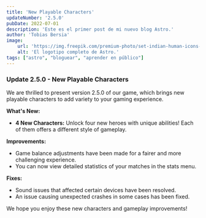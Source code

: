 ```yaml
---
title: 'New Playable Characters'
updateNumber: '2.5.0'
pubDate: 2022-07-01
description: 'Este es el primer post de mi nuevo blog Astro.'
author: 'Tobias Bersia'
image:
    url: 'https://img.freepik.com/premium-photo/set-indian-human-icons-cartoon-portraits-male-female-indian-characters_92795-4456.jpg?w=2000'
    alt: 'El logotipo completo de Astro.'
tags: ["astro", "bloguear", "aprender en público"]
---
```



### **Update 2.5.0 - New Playable Characters**

We are thrilled to present version 2.5.0 of our game, which brings new playable characters to add variety to your gaming experience.

**What's New:**

- **4 New Characters:** Unlock four new heroes with unique abilities! Each of them offers a different style of gameplay.

**Improvements:**

- Game balance adjustments have been made for a fairer and more challenging experience.
- You can now view detailed statistics of your matches in the stats menu.

**Fixes:**

- Sound issues that affected certain devices have been resolved.
- An issue causing unexpected crashes in some cases has been fixed.

We hope you enjoy these new characters and gameplay improvements!

